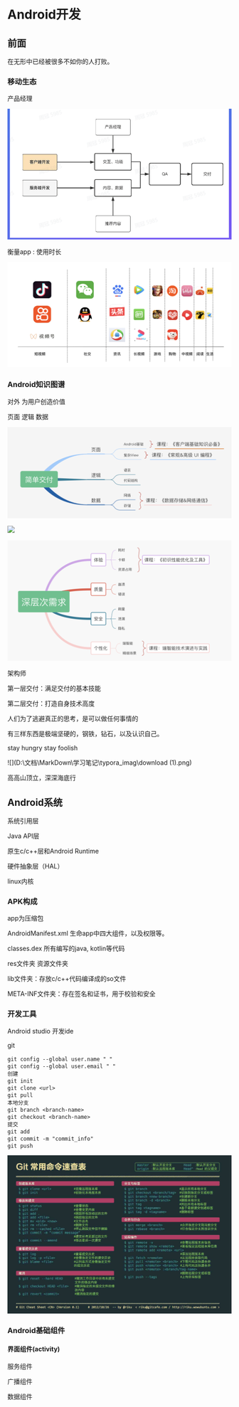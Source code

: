 # Android开发

## 前面

在无形中已经被很多不如你的人打败。

### 移动生态

产品经理

![image-20230126142446943](https://raw.githubusercontent.com/Kennems/blog-image/main/image-20230126142446943.png)

衡量app  :  使用时长

![](https://raw.githubusercontent.com/Kennems/blog-image/main/75084935-ceae-4734-9707-0049befa53b3.png)

### Android知识图谱

对外 为用户创造价值

页面 逻辑 数据 

![](https://raw.githubusercontent.com/Kennems/blog-image/main/download.png)

![](D:\文档\MarkDown\学习笔记\typora_imag\0d5e82ff-9b93-4274-aeff-7da7a2a99bd5.png)

![](https://raw.githubusercontent.com/Kennems/blog-image/main/0b2a02ba-c05b-43bd-b5b4-9d2c5006fc14.png)

架构师

第一层交付：满足交付的基本技能

第二层交付：打造自身技术高度

人们为了逃避真正的思考，是可以做任何事情的

有三样东西是极端坚硬的，钢铁，钻石，以及认识自己。

stay hungry stay foolish 

![](D:\文档\MarkDown\学习笔记\typora_imag\download (1).png)

高高山顶立，深深海底行

## Android系统

系统引用层

Java API层

原生c/c++层和Android Runtime

硬件抽象层（HAL）

linux内核

### APK构成

app为压缩包

AndroidManifest.xml 生命app中四大组件，以及权限等。

classes.dex  所有编写的java, kotlin等代码

res文件夹 资源文件夹 

lib文件夹：存放c/c++代码编译成的so文件

META-INF文件夹：存在签名和证书，用于校验和安全

### 开发工具

Android studio 开发ide

git

```git
git config --global user.name " "
git config --global user.email " "
创建
git init 
git clone <url>
git pull 
本地分支
git branch <branch-name>
git checkout <branch-name>
提交
git add 
git commit -m "commit_info"
git push 
```

![](https://raw.githubusercontent.com/Kennems/blog-image/main/6ee8eadc-0702-483c-abb9-fe7530cdfc3d.jpg)

### Android基础组件

#### 界面组件(activity)



服务组件

广播组件

数据组件

